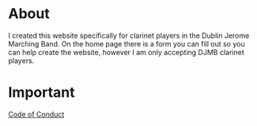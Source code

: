 # About 
I created this website specifically for clarinet players in the Dublin Jerome Marching Band.
On the home page there is a form you can fill out so you can help create the website, however I am only accepting DJMB clarinet players.

# Important 
[Code of Conduct](http://github.com/AL-SCHOOL/DJMB-Clarinets/blob/master/CODE_OF_CONDUCT.md)
